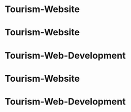# Tourism-Website
# Tourism-Website
# Tourism-Web-Development
# Tourism-Website
# Tourism-Web-Development
